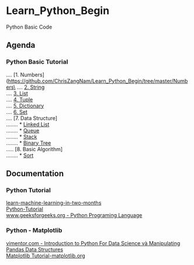 # Learn_Python_Begin
Python Basic Code

## Agenda
   ### Python Basic Tutorial
   .... [1. Numbers](https://github.com/ChrisZangNam/Learn_Python_Begin/tree/master/Numbers\
   .... [2. String](https://github.com/ChrisZangNam/Learn_Python_Begin/tree/master/String)\
   .... [3. List](https://github.com/ChrisZangNam/Learn_Python_Begin/tree/master/List)\
   .... [4. Tuple](https://github.com/ChrisZangNam/Learn_Python_Begin/tree/master/Tuple)\
   .... [5. Dictionary](https://github.com/ChrisZangNam/Learn_Python_Begin/tree/master/Dictionary)\
   .... [6. Set](https://github.com/ChrisZangNam/Learn_Python_Begin/tree/master/Set)\
   .... [7. Data Structure]\
   ........ * [Linked List](https://github.com/ChrisZangNam/Learn_Python_Begin/tree/master/Linked-List)\
   ........ * [Queue](https://github.com/ChrisZangNam/Learn_Python_Begin/tree/master/Queue)\
   ........ * [Stack](https://github.com/ChrisZangNam/Learn_Python_Begin/tree/master/Stack)\
   ........ * [Binary Tree](https://github.com/ChrisZangNam/Learn_Python_Begin/tree/master/Binary-Tree)\
   ..... [8. Basic Algorithm]\
   ........ * [Sort](https://github.com/ChrisZangNam/Learn_Python_Begin/tree/master/Algorithm/Sort)


## Documentation
  
  ### Python Tutorial
  [learn-machine-learning-in-two-months](https://github.com/bangoc123/learn-machine-learning-in-two-months)\
  [Python-Tutorial](https://www.tutorialspoint.com/python/index.htm)\
  [www.geeksforgeeks.org - Python Programing Language](https://www.geeksforgeeks.org/python-programming-language/)
  
  
  ### Python - Matplotlib
  [vimentor.com - Introduction to Python For Data Science và Manipulating Pandas Data Structures](https://vimentor.com/vi/lesson/1-mo-dau-2)\
  [Matplotlib Tutorial-matplotlib.org](https://matplotlib.org/tutorials/index.html)
